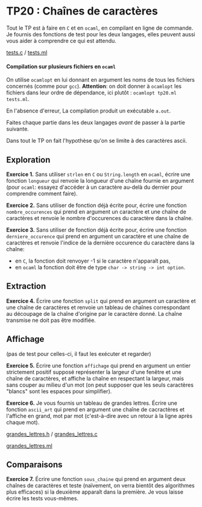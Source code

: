 TP20 : Chaînes de caractères
==


Tout le TP est à faire en `C` et en `ocaml`, en compilant en ligne de
commande. Je fournis des fonctions de test pour les deux langages,
elles peuvent aussi vous aider à comprendre ce qui est attendu.

[tests.c](tests.c) / [tests.ml](tests.ml)

#### Compilation sur plusieurs fichiers en `ocaml`
On utilise `ocamlopt` en lui donnant en argument les noms de tous les
fichiers concernés (comme pour `gcc`). **Attention**: on doit
donner à `ocamlopt` les fichiers dans leur ordre de dépendance, ici
plutôt : `ocamlopt tp20.ml tests.ml`.

En l'absence d'erreur, La compilation produit un exécutable `a.out`.

Faites chaque partie dans les deux langages _avant_ de passer
à la partie suivante.

Dans tout le TP on fait l'hypothèse qu'on se limite à des caractères ascii.

## Exploration

**Exercice 1.** Sans utiliser `strlen` en `C` ou `String.length` en
`ocaml`, écrire une fonction `longueur` qui renvoie la longueur d'une
chaîne fournie en argument (pour `ocaml`: essayez d'accéder à un
caractère au-delà du dernier pour comprendre comment faire).

**Exercice 2.** Sans utiliser de fonction déjà écrite pour, écrire une
fonction `nombre_occurences` qui prend en argument un caractère et
une chaîne de caractères et renvoie le nombre d'occurences du
caractère dans la chaîne.

**Exercice 3.** Sans utiliser de fonction déjà écrite pour, écrire une
fonction `derniere_occurence` qui prend en argument un caractère et
une chaîne de caractères et renvoie l'indice de la dernière occurence
du caractère dans la chaîne:
* en `C`, la fonction doit renvoyer -1 si le caractère n'apparaît pas,
* en `ocaml` la fonction doit être de type `char -> string -> int option`.


## Extraction

**Exercice 4.** Écrire une fonction `split` qui prend en argument un
caractère et une chaîne de caractères et renvoie un tableau de chaînes
correspondant au découpage de la chaîne d'origine par le caractère
donné. La chaîne transmise ne doit pas être modifiée.


## Affichage
(pas de test pour celles-ci, il faut les exécuter et
regarder) 

**Exercice 5.** Écrire une fonction `affichage` qui prend en argument un entier
strictement positif supposé représenter la largeur d'une fenêtre et
une chaîne de caractères, et affiche la chaîne en respectant la
largeur, mais sans couper au milieu d'un mot (on peut supposer que les
seuls caractères "blancs" sont les espaces pour simplifier).


**Exercice 6.** Je vous fournis un tableau de grandes lettres. Écrire
une fonction `ascii_art` qui prend en argument une chaîne de
cacractères et l'affiche en grand, mot par mot (c'est-à-dire avec un
retour à la ligne après chaque mot).

[grandes_lettres.h](grandes_lettres.h) / [grandes_lettres.c](grandes_lettres.c)

[grandes_lettres.ml](grandes_lettres.ml)


## Comparaisons

**Exercice 7.** Écrire une fonction `sous_chaine` qui prend en
argument deux chaînes de caractères et teste
(naïvement, on verra bientôt des algorithmes plus efficaces) si la
deuxième apparaît dans la première. Je vous laisse écrire les tests vous-mêmes.



